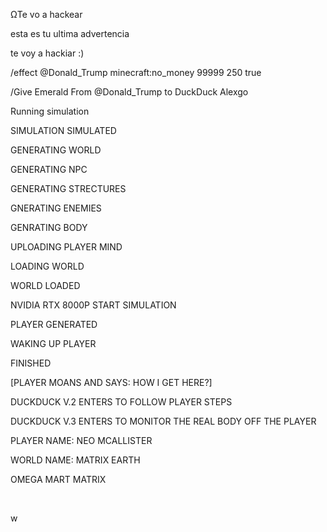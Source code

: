 <p>&Omega;Te vo a hackear&nbsp;</p>
<p>esta es tu ultima advertencia&nbsp;</p>
<p>te voy a hackiar :)&nbsp;</p>
<p>/effect @Donald_Trump minecraft:no_money 99999 250 true</p>
<p>/Give Emerald From @Donald_Trump to DuckDuck Alexgo&nbsp;</p>
<p>Running simulation&nbsp;</p>
<p>SIMULATION SIMULATED&nbsp;</p>
<p>GENERATING WORLD</p>
<p>GENERATING NPC&nbsp;</p>
<p>GENERATING STRECTURES</p>
<p>GNERATING ENEMIES&nbsp;</p>
<p>GENRATING BODY&nbsp;</p>
<p>UPLOADING PLAYER MIND&nbsp;</p>
<p>LOADING WORLD</p>
<p>WORLD LOADED</p>
<p>NVIDIA RTX 8000P START SIMULATION</p>
<p>PLAYER GENERATED&nbsp;</p>
<p>WAKING UP PLAYER&nbsp;</p>
<p>FINISHED&nbsp;</p>
<p>[PLAYER MOANS AND SAYS: HOW I GET HERE?]</p>
<p>DUCKDUCK V.2 ENTERS TO FOLLOW PLAYER STEPS</p>
<p>DUCKDUCK V.3 ENTERS TO MONITOR THE REAL BODY OFF THE PLAYER</p>
<p>PLAYER NAME: NEO MCALLISTER</p>
<p>WORLD NAME: MATRIX EARTH</p>
<p>OMEGA MART MATRIX&nbsp;</p>
<p>&nbsp;</p>
w
